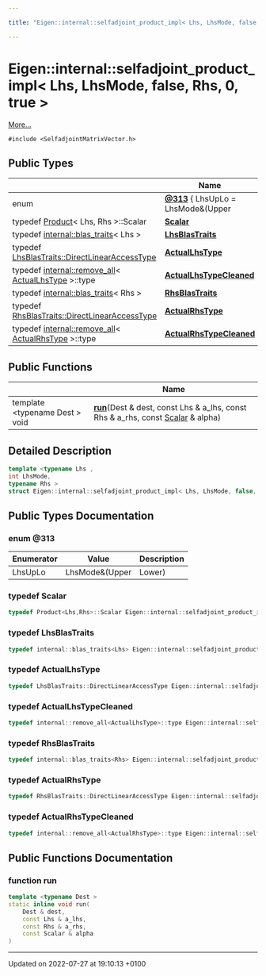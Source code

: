 ```yaml
---

title: "Eigen::internal::selfadjoint_product_impl< Lhs, LhsMode, false, Rhs, 0, true >"

---
```


# Eigen::internal::selfadjoint_product_impl< Lhs, LhsMode, false, Rhs, 0, true >



 [More...](#detailed-description)


`#include <SelfadjointMatrixVector.h>`

## Public Types

|                | Name           |
| -------------- | -------------- |
| enum| **[@313](http://example.org/classes/structeigen_1_1internal_1_1selfadjoint__product__impl_3_01lhs_00_01lhsmode_00_01false_00_01rhs_00_010_00_01true_01_4/#enum-@313)** { LhsUpLo = LhsMode&(Upper|Lower)} |
| typedef <a href="http://example.org/classes/classeigen_1_1product/">Product</a>< Lhs, Rhs >::Scalar | **[Scalar](http://example.org/classes/structeigen_1_1internal_1_1selfadjoint__product__impl_3_01lhs_00_01lhsmode_00_01false_00_01rhs_00_010_00_01true_01_4/#typedef-scalar)**  |
| typedef <a href="http://example.org/classes/structeigen_1_1internal_1_1blas__traits/">internal::blas_traits</a>< Lhs > | **[LhsBlasTraits](http://example.org/classes/structeigen_1_1internal_1_1selfadjoint__product__impl_3_01lhs_00_01lhsmode_00_01false_00_01rhs_00_010_00_01true_01_4/#typedef-lhsblastraits)**  |
| typedef <a href="http://example.org/classes/structeigen_1_1internal_1_1blas__traits/#typedef-directlinearaccesstype">LhsBlasTraits::DirectLinearAccessType</a> | **[ActualLhsType](http://example.org/classes/structeigen_1_1internal_1_1selfadjoint__product__impl_3_01lhs_00_01lhsmode_00_01false_00_01rhs_00_010_00_01true_01_4/#typedef-actuallhstype)**  |
| typedef <a href="http://example.org/classes/structeigen_1_1internal_1_1remove__all/">internal::remove_all</a>< <a href="http://example.org/classes/structeigen_1_1internal_1_1selfadjoint__product__impl_3_01lhs_00_01lhsmode_00_01false_00_01rhs_00_010_00_01true_01_4/#typedef-actuallhstype">ActualLhsType</a> >::type | **[ActualLhsTypeCleaned](http://example.org/classes/structeigen_1_1internal_1_1selfadjoint__product__impl_3_01lhs_00_01lhsmode_00_01false_00_01rhs_00_010_00_01true_01_4/#typedef-actuallhstypecleaned)**  |
| typedef <a href="http://example.org/classes/structeigen_1_1internal_1_1blas__traits/">internal::blas_traits</a>< Rhs > | **[RhsBlasTraits](http://example.org/classes/structeigen_1_1internal_1_1selfadjoint__product__impl_3_01lhs_00_01lhsmode_00_01false_00_01rhs_00_010_00_01true_01_4/#typedef-rhsblastraits)**  |
| typedef <a href="http://example.org/classes/structeigen_1_1internal_1_1blas__traits/#typedef-directlinearaccesstype">RhsBlasTraits::DirectLinearAccessType</a> | **[ActualRhsType](http://example.org/classes/structeigen_1_1internal_1_1selfadjoint__product__impl_3_01lhs_00_01lhsmode_00_01false_00_01rhs_00_010_00_01true_01_4/#typedef-actualrhstype)**  |
| typedef <a href="http://example.org/classes/structeigen_1_1internal_1_1remove__all/">internal::remove_all</a>< <a href="http://example.org/classes/structeigen_1_1internal_1_1selfadjoint__product__impl_3_01lhs_00_01lhsmode_00_01false_00_01rhs_00_010_00_01true_01_4/#typedef-actualrhstype">ActualRhsType</a> >::type | **[ActualRhsTypeCleaned](http://example.org/classes/structeigen_1_1internal_1_1selfadjoint__product__impl_3_01lhs_00_01lhsmode_00_01false_00_01rhs_00_010_00_01true_01_4/#typedef-actualrhstypecleaned)**  |

## Public Functions

|                | Name           |
| -------------- | -------------- |
| template <typename Dest \> <br>void | **[run](http://example.org/classes/structeigen_1_1internal_1_1selfadjoint__product__impl_3_01lhs_00_01lhsmode_00_01false_00_01rhs_00_010_00_01true_01_4/#function-run)**(Dest & dest, const Lhs & a_lhs, const Rhs & a_rhs, const <a href="http://example.org/classes/structeigen_1_1internal_1_1selfadjoint__product__impl_3_01lhs_00_01lhsmode_00_01false_00_01rhs_00_010_00_01true_01_4/#typedef-scalar">Scalar</a> & alpha) |

## Detailed Description

```cpp
template <typename Lhs ,
int LhsMode,
typename Rhs >
struct Eigen::internal::selfadjoint_product_impl< Lhs, LhsMode, false, Rhs, 0, true >;
```

## Public Types Documentation

### enum @313

| Enumerator | Value | Description |
| ---------- | ----- | ----------- |
| LhsUpLo | LhsMode&(Upper|Lower)|   |




### typedef Scalar

```cpp
typedef Product<Lhs,Rhs>::Scalar Eigen::internal::selfadjoint_product_impl< Lhs, LhsMode, false, Rhs, 0, true >::Scalar;
```


### typedef LhsBlasTraits

```cpp
typedef internal::blas_traits<Lhs> Eigen::internal::selfadjoint_product_impl< Lhs, LhsMode, false, Rhs, 0, true >::LhsBlasTraits;
```


### typedef ActualLhsType

```cpp
typedef LhsBlasTraits::DirectLinearAccessType Eigen::internal::selfadjoint_product_impl< Lhs, LhsMode, false, Rhs, 0, true >::ActualLhsType;
```


### typedef ActualLhsTypeCleaned

```cpp
typedef internal::remove_all<ActualLhsType>::type Eigen::internal::selfadjoint_product_impl< Lhs, LhsMode, false, Rhs, 0, true >::ActualLhsTypeCleaned;
```


### typedef RhsBlasTraits

```cpp
typedef internal::blas_traits<Rhs> Eigen::internal::selfadjoint_product_impl< Lhs, LhsMode, false, Rhs, 0, true >::RhsBlasTraits;
```


### typedef ActualRhsType

```cpp
typedef RhsBlasTraits::DirectLinearAccessType Eigen::internal::selfadjoint_product_impl< Lhs, LhsMode, false, Rhs, 0, true >::ActualRhsType;
```


### typedef ActualRhsTypeCleaned

```cpp
typedef internal::remove_all<ActualRhsType>::type Eigen::internal::selfadjoint_product_impl< Lhs, LhsMode, false, Rhs, 0, true >::ActualRhsTypeCleaned;
```


## Public Functions Documentation

### function run

```cpp
template <typename Dest >
static inline void run(
    Dest & dest,
    const Lhs & a_lhs,
    const Rhs & a_rhs,
    const Scalar & alpha
)
```


-------------------------------

Updated on 2022-07-27 at 19:10:13 +0100